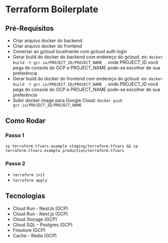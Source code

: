 # Terraform Boilerplate

## Pré-Requisitos

- Criar arquivo docker do backend
- Criar arquivo docker do frontend
- Conectar ao gcloud localmente com gcloud auth login
- Gerar build do docker do backend com endereço do gcloud. ex: 
`docker build -t gcr.io/PROJECT_ID/PROJECT_NAME .`
onde PROJECT_ID você pega do console do GCP e PROJECT_NAME pode-se escolher de sua preferência
- Gerar build do docker do frontend com endereço do gcloud. ex: 
`docker build -t gcr.io/PROJECT_ID/PROJECT_NAME .` 
onde PROJECT_ID você pega do console do GCP e PROJECT_NAME pode-se escolher de sua preferência
- Subir docker image para Google Cloud:
`docker push gcr.io/PROJECT_ID/PROJECT_NAME`

## Como Rodar
### Passo 1
`cp terraform.tfvars.example staging/terraform.tfvars && cp terraform.tfvars.example production/terraform.tfvars`

### Passo 2
- `terraform init`
- `terraform apply`

## Tecnologias

- Cloud Run - NestJs (GCP)
- Cloud Run - Next.js (GCP)
- Cloud Storage (GCP)
- Cloud SQL - Postgres (GCP)
- Firestore (GCP)
- Cache - Redia (GCP)